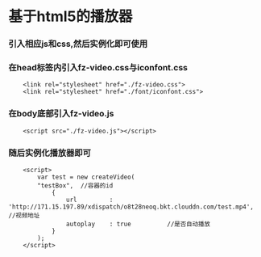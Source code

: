 基于html5的播放器
====================
### 引入相应js和css,然后实例化即可使用
### 在head标签内引入fz-video.css与iconfont.css <br />
		<link rel="stylesheet" href="./fz-video.css">
		<link rel="stylesheet" href="./font/iconfont.css">

### 在body底部引入fz-video.js <br />
		<script src="./fz-video.js"></script>

### 随后实例化播放器即可 <br />
		<script>
			var test = new createVideo(
	 		"testBox",	//容器的id
		 		{
		 			url 		: 'http://171.15.197.89/xdispatch/o8t28neoq.bkt.clouddn.com/test.mp4', 	//视频地址
		 			autoplay	: true			//是否自动播放
		 		}
	 		);
	 	</script>
